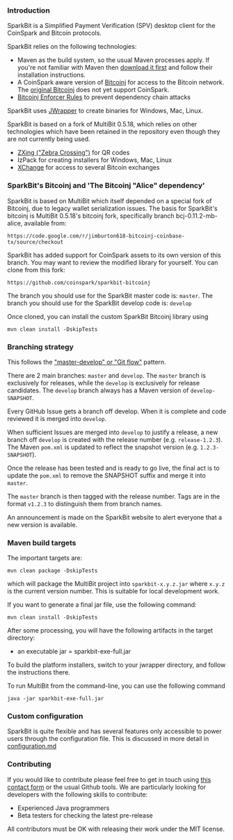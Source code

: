 ### Introduction

SparkBit is a Simplified Payment Verification (SPV) desktop client for the CoinSpark and Bitcoin protocols.

SparkBit relies on the following technologies:

* Maven as the build system, so the usual Maven processes apply. If you're not familiar
with Maven then [download it first](http://maven.apache.org) and follow their installation instructions.
* A CoinSpark aware version of [Bitcoinj](https://github.com/coinspark/sparkbit-bitcoinj) for access to the Bitcoin network.  The [original Bitcoinj](https://code.google.com/p/bitcoinj/) does not yet support CoinSpark.
* [Bitcoinj Enforcer Rules](https://github.com/gary-rowe/BitcoinjEnforcerRules) to prevent dependency chain attacks

SparkBit uses [JWrapper](http://www.jwrapper.com/) to create binaries for Windows, Mac, Linux.

SparkBit is based on a fork of MultiBit 0.5.18, which relies on other technologies which have been retained in the repository even though they are not currently being used.
* [ZXing ("Zebra Crossing")](https://code.google.com/p/zxing/) for QR codes
* IzPack for creating installers for Windows, Mac, Linux
* [XChange](https://github.com/timmolter/XChange) for access to several Bitcoin exchanges

### SparkBit's Bitcoinj and 'The Bitcoinj "Alice" dependency'

SparkBit is based on MultiBit which itself depended on a special fork of Bitcoinj, due to legacy wallet serialization issues.  The basis for SparkBit's bitcoinj is MultiBit 0.5.18's bitcoinj fork, specifically branch bcj-0.11.2-mb-alice, available from:

```
https://code.google.com/r/jimburton618-bitcoinj-coinbase-tx/source/checkout
```

SparkBit has added support for CoinSpark assets to its own version of this branch.  You may want to review the modified library for yourself.  You can clone from this fork:

```
https://github.com/coinspark/sparkbit-bitcoinj
```

The branch you should use for the SparkBit master code is: `master`. The branch you should use for the SparkBit develop code is: `develop`

Once cloned, you can install the custom SparkBit Bitcoinj library using

```
mvn clean install -DskipTests
```

### Branching strategy

This follows the ["master-develop" or "Git flow"](http://nvie.com/posts/a-successful-git-branching-model/) pattern.

There are 2 main branches: `master` and `develop`. The `master` branch is exclusively for releases, while the `develop`
is exclusively for release candidates. The `develop` branch always has a Maven version of `develop-SNAPSHOT`.

Every GitHub Issue gets a branch off develop. When it is complete and code reviewed it is merged into `develop`.

When sufficient Issues are merged into `develop` to justify a release, a new branch off `develop` is created with the release number (e.g. `release-1.2.3`).
The Maven `pom.xml` is updated to reflect the snapshot version (e.g. `1.2.3-SNAPSHOT`).

Once the release has been tested and is ready to go live, the final act is to update the `pom.xml` to remove the SNAPSHOT suffix and merge it into `master`.

The `master` branch is then tagged with the release number. Tags are in the format `v1.2.3` to distinguish them from branch names.

An announcement is made on the SparkBit website to alert everyone that a new version is available.

### Maven build targets

The important targets are:

```
mvn clean package -DskipTests
```

which will package the MultiBit project into `sparkbit-x.y.z.jar` where `x.y.z` is the current version
number. This is suitable for local development work.

If you want to generate a final jar file, use the following command:

```
mvn clean install -DskipTests
```

After some processing, you will have the following artifacts in the target directory:

* an executable jar = sparkbit-exe-full.jar

To build the platform installers, switch to your jwrapper directory, and follow the instructions there.

To run MultiBit from the command-line, you can use the following command

```
java -jar sparkbit-exe-full.jar
```

### Custom configuration

SparkBit is quite flexible and has several features only accessible to power users through the configuration file. This
is discussed in more detail in [configuration.md](configuration.md)

### Contributing

If you would like to contribute please feel free to get in touch using [this contact form](http://coinspark.org/contact-us/) or the usual Github tools.
We are particularly looking for developers with the following skills to contribute:

* Experienced Java programmers
* Beta testers for checking the latest pre-release

All contributors must be OK with releasing their work under the MIT license.
